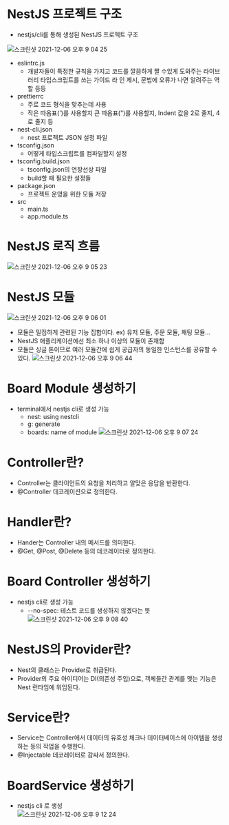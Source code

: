 # NestJS 프로젝트 구조
- nestjs/cli를 통해 생성된 NestJS 프로젝트 구조

![스크린샷 2021-12-06 오후 9 04 25](https://user-images.githubusercontent.com/66231761/144842969-44e4ff66-299c-4b59-8461-7ff84e025291.png)
- eslintrc.js
    - 개발자들이 특정한 규칙을 가지고 코드를 깔끔하게 짤 수있게 도와주는 라이브러리 타입스크립트를 쓰는 가이드 라 인 제시, 문법에 오류가 나면 알려주는 역할 등등
- prettierrc
    - 주로 코드 형식을 맞추는데 사용
    - 작은 따옴표(')를 사용할지 큰 따옴표(")를 사용할지, Indent 값을 2로 줄지, 4로 줄지 등
- nest-cli.json
    - nest 프로젝트 JSON 설정 파일
- tsconfig.json
    - 어떻게 타입스크립트를 컴파일할지 설정
- tsconfig.build.json
    - tsconfig.json의 연장선상 파일
    - build할 때 필요한 설정들
- package.json
    - 프로젝트 운영을 위한 모듈 저장
- src
    - main.ts
    - app.module.ts

# NestJS 로직 흐름
![스크린샷 2021-12-06 오후 9 05 23](https://user-images.githubusercontent.com/66231761/144843073-e88507aa-165f-4351-bf09-4f4bc52f22da.png)

# NestJS 모듈
![스크린샷 2021-12-06 오후 9 06 01](https://user-images.githubusercontent.com/66231761/144843139-e294e17b-248f-48f9-8f0f-895c5d2f2ac9.png)
- 모듈은 밀접하게 관련된 기능 집합이다. ex) 유저 모듈, 주문 모듈, 채팅 모듈...
- NestJS 애플리케이션에선 최소 하나 이상의 모듈이 존재함
- 모듈은 싱글 톤이므로 여러 모듈간에 쉽게 공급자의 동일한 인스턴스를 공유할 수 있다.
![스크린샷 2021-12-06 오후 9 06 44](https://user-images.githubusercontent.com/66231761/144843238-60382693-99b3-4f35-b06f-1c1102b5217c.png)

# Board Module 생성하기
- terminal에서 nestjs cli로 생성 가능
    - nest: using nestcli
    - g: generate
    - boards: name of module
    ![스크린샷 2021-12-06 오후 9 07 24](https://user-images.githubusercontent.com/66231761/144843361-559274d8-3ebb-4c3a-8d4b-d9ddcd9c5dbf.png)

# Controller란?
- Controller는 클라이언트의 요청을 처리하고 알맞은 응답을 반환한다.
- @Controller 데코레이션으로 정의한다.

# Handler란?
- Hander는 Controller 내의 메서드를 의미한다.
- @Get, @Post, @Delete 등의 데코레이터로 정의한다.

# Board Controller 생성하기
- nestjs cli로 생성 가능
    - --no-spec: 테스트 코드를 생성하지 않겠다는 뜻
    ![스크린샷 2021-12-06 오후 9 08 40](https://user-images.githubusercontent.com/66231761/144843557-199d3240-aa21-4eb0-9e15-6d741445da3f.png)

# NestJS의 Provider란?
- Nest의 클래스는 Provider로 취급된다.
- Provider의 주요 아이디어는 DI(의존성 주입)으로, 객체들간 관계를 맺는 기능은 Nest 런타임에 위임된다.

# Service란?
- Service는 Controller에서 데이터의 유효성 체크나 데이터베이스에 아이템을 생성하는 등의 작업을 수행한다.
- @Injectable 데코레이터로 감싸서 정의한다.

# BoardService 생성하기
- nestjs cli 로 생성  
  ![스크린샷 2021-12-06 오후 9 12 24](https://user-images.githubusercontent.com/66231761/144843989-33d0403c-3389-4290-a933-c758fba9b55b.png)
